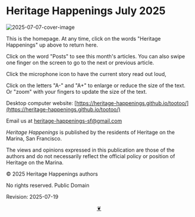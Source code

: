 # Heritage Happenings July 2025

![2025-07-07-cover-image]( https://heritage-happenings.github.io/Blog/2025/07/2025-07-07-cover-image.png )

This is the homepage. At any time, click on the words "Heritage Happenings" up above to return here.

Click on the word "Posts" to see this month's articles. You can also swipe one finger on the screen to go to the next or previous article.

Click the microphone icon to have the current story read out loud,

Click on the letters "A-" and "A+" to enlarge or reduce the size of the text. Or "zoom" with your fingers to update the size of the text.

Desktop computer website: [https://heritage-happenings.github.io/tootoo/](https://heritage-happenings.github.io/tootoo/)

Email us at [heritage-happenings-sf@gmail.com](mailto:heritage-happenings-sf@gmail.com)

_Heritage Happenings_ is published by the residents of Heritage on the Marina, San Francisco.

The views and opinions expressed in this publication are those of the authors and do not necessarily reflect the official policy or position of Heritage on the Marina.

&copy; 2025 Heritage Happenings authors

No rights reserved. Public Domain

Revision: 2025-07-19

<center title="Hello! Click me to go up to the top"><a class="aDingbat" href="javascript:window.scrollTo(0,0);"> ❦ </a></center>
